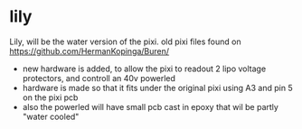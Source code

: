 # lily

Lily, will be the water version of the pixi. old pixi files found on https://github.com/HermanKopinga/Buren/

- new hardware is added, to allow the pixi to readout 2 lipo voltage protectors, and controll an 40v powerled
- hardware is made so that it fits under the original pixi using A3 and pin 5 on the pixi pcb
- also the powerled will have small pcb cast in epoxy that wil be partly "water cooled" 


